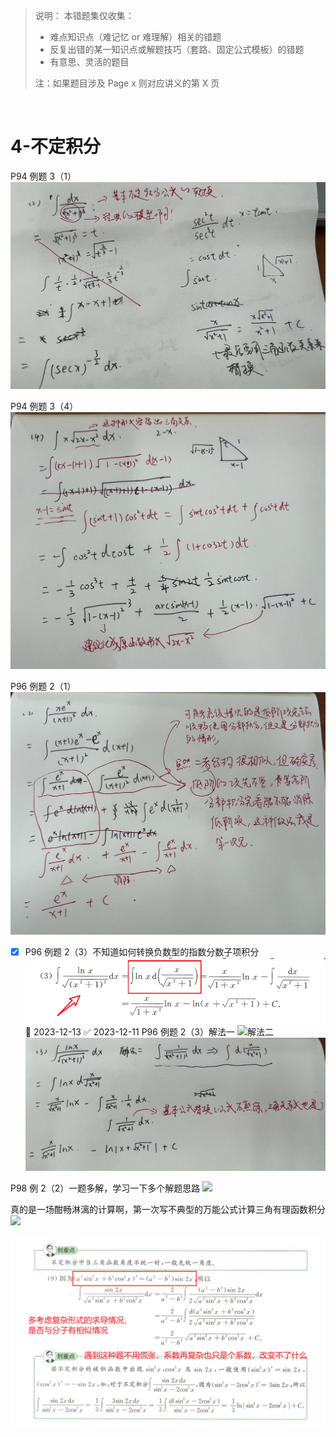 
> 说明：
> 本错题集仅收集：
> - 难点知识点（难记忆 or 难理解）相关的错题
> - 反复出错的某一知识点或解题技巧（套路、固定公式模板）的错题
> - 有意思、灵活的题目
> 
> 注：如果题目涉及 Page x 则对应讲义的第 X 页

<br />

# 4-不定积分

P94 例题 3（1）
![](asset/8775ff76b6cd104f99227810d34b312.jpg)

P94 例题 3（4）
![](asset/42cbb3dbe2d0b73184a07ea9df216b6.jpg)

P96 例题 2（1）
![](asset/b624f918f430d9e9632b48d9d32d7b2.jpg)

- [x] P96 例题 2（3）不知道如何转换负数型的指数分数子项积分![](asset/Pasted%20image%2020231211112434.png) 📅 2023-12-13 ✅ 2023-12-11
P96 例题 2（3）解法一
![](asset/7cd7868fb3a48d1bddcffcb60345ea9.jpg)解法二![](asset/816aaaf54846a65b5a6ff81a44cfca1.jpg)

P98 例 2（2）一题多解，学习一下多个解题思路
![](asset/ba1f835bd50e93cb29c14635ae06bef.jpg)

真的是一场酣畅淋漓的计算啊，第一次写不典型的万能公式计算三角有理函数积分![](asset/5c349b61a24bcf1ebb861f01dc8a184.jpg)


![](asset/Pasted%20image%2020231212090724.png)